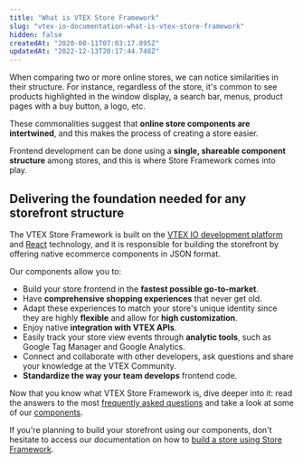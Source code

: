 ```yaml
---
title: "What is VTEX Store Framework"
slug: "vtex-io-documentation-what-is-vtex-store-framework"
hidden: false
createdAt: "2020-08-11T07:03:17.895Z"
updatedAt: "2022-12-13T20:17:44.748Z"
---
```


When comparing two or more online stores, we can notice similarities in their structure. For instance, regardless of the store, it's common to see products highlighted in the window display, a search bar, menus, product pages with a buy button, a logo, etc.

These commonalities suggest that **online store components are intertwined**, and this makes the process of creating a store easier.

Frontend development can be done using a **single, shareable component structure** among stores, and this is where Store Framework comes into play.

## Delivering the foundation needed for any storefront structure

The VTEX Store Framework is built on the [VTEX IO development platform](https://developers.vtex.com/docs/guides/vtex-io-documentation-what-is-vtex-io) and [React](https://reactjs.org/) technology, and it is responsible for building the storefront by offering native ecommerce components in JSON format.

Our components allow you to:

- Build your store frontend in the **fastest possible go-to-market**.
- Have **comprehensive shopping experiences** that never get old.
- Adapt these experiences to match your store's unique identity since they are highly **flexible** and allow for **high customization**.
- Enjoy native **integration with VTEX APIs**.
- Easily track your store view events through **analytic tools**, such as Google Tag Manager and Google Analytics.
- Connect and collaborate with other developers, ask questions and share your knowledge at the VTEX Community.
- **Standardize the way your team develops** frontend code.


Now that you know what VTEX Store Framework is, dive deeper into it: read the answers to the most [frequently asked questions](https://developers.vtex.com/docs/guides/vtex-io-documentation-frequently-asked-questions) and take a look at some of our [components](https://developers.vtex.com/docs/guides/store-framework-apps).

If you're planning to build your storefront using our components, don't hesitate to access our documentation on how to [build a store using Store Framework](https://developers.vtex.com/docs/guides/getting-started-3).
